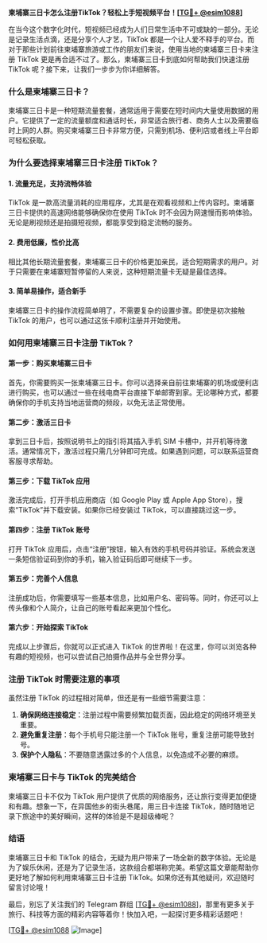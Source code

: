 **柬埔寨三日卡怎么注册TikTok？轻松上手短视频平台！[[TG💪+ @esim1088](https://t.me/s/esim1088)]**

在当今这个数字化时代，短视频已经成为人们日常生活中不可或缺的一部分。无论是记录生活点滴，还是分享个人才艺，TikTok 都是一个让人爱不释手的平台。而对于那些计划前往柬埔寨旅游或工作的朋友们来说，使用当地的柬埔寨三日卡来注册 TikTok 更是再合适不过了。那么，柬埔寨三日卡到底如何帮助我们快速注册 TikTok 呢？接下来，让我们一步步为你详细解答。

### **什么是柬埔寨三日卡？**

柬埔寨三日卡是一种短期流量套餐，通常适用于需要在短时间内大量使用数据的用户。它提供了一定的流量额度和通话时长，非常适合旅行者、商务人士以及需要临时上网的人群。购买柬埔寨三日卡非常方便，只需到机场、便利店或者线上平台即可轻松获取。

### **为什么要选择柬埔寨三日卡注册 TikTok？**

#### **1. 流量充足，支持流畅体验**
TikTok 是一款高流量消耗的应用程序，尤其是在观看视频和上传内容时。柬埔寨三日卡提供的高速网络能够确保你在使用 TikTok 时不会因为网速慢而影响体验。无论是刷视频还是拍摄短视频，都能享受到稳定流畅的服务。

#### **2. 费用低廉，性价比高**
相比其他长期流量套餐，柬埔寨三日卡的价格更加亲民，适合短期需求的用户。对于只需要在柬埔寨短暂停留的人来说，这种短期流量卡无疑是最佳选择。

#### **3. 简单易操作，适合新手**
柬埔寨三日卡的操作流程简单明了，不需要复杂的设置步骤。即使是初次接触 TikTok 的用户，也可以通过这张卡顺利注册并开始使用。

### **如何用柬埔寨三日卡注册 TikTok？**

#### **第一步：购买柬埔寨三日卡**
首先，你需要购买一张柬埔寨三日卡。你可以选择亲自前往柬埔寨的机场或便利店进行购买，也可以通过一些在线电商平台直接下单邮寄到家。无论哪种方式，都要确保你的手机支持当地运营商的频段，以免无法正常使用。

#### **第二步：激活三日卡**
拿到三日卡后，按照说明书上的指引将其插入手机 SIM 卡槽中，并开机等待激活。通常情况下，激活过程只需几分钟即可完成。如果遇到问题，可以联系运营商客服寻求帮助。

#### **第三步：下载 TikTok 应用**
激活完成后，打开手机应用商店（如 Google Play 或 Apple App Store），搜索“TikTok”并下载安装。如果你已经安装过 TikTok，可以直接跳过这一步。

#### **第四步：注册 TikTok 账号**
打开 TikTok 应用后，点击“注册”按钮，输入有效的手机号码并验证。系统会发送一条短信验证码到你的手机，输入验证码后即可继续下一步。

#### **第五步：完善个人信息**
注册成功后，你需要填写一些基本信息，比如用户名、密码等。同时，你还可以上传头像和个人简介，让自己的账号看起来更加个性化。

#### **第六步：开始探索 TikTok**
完成以上步骤后，你就可以正式进入 TikTok 的世界啦！在这里，你可以浏览各种有趣的短视频，也可以尝试自己拍摄作品并与全世界分享。

### **注册 TikTok 时需要注意的事项**

虽然注册 TikTok 的过程相对简单，但还是有一些细节需要注意：

1. **确保网络连接稳定**：注册过程中需要频繁加载页面，因此稳定的网络环境至关重要。
2. **避免重复注册**：每个手机号只能注册一个 TikTok 账号，重复注册可能导致封号。
3. **保护个人隐私**：不要随意透露过多的个人信息，以免造成不必要的麻烦。

### **柬埔寨三日卡与 TikTok 的完美结合**

柬埔寨三日卡不仅为 TikTok 用户提供了优质的网络服务，还让旅行变得更加便捷和有趣。想象一下，在异国他乡的街头巷尾，用三日卡连接 TikTok，随时随地记录下旅途中的美好瞬间，这样的体验是不是超级棒呢？

### **结语**

柬埔寨三日卡和 TikTok 的结合，无疑为用户带来了一场全新的数字体验。无论是为了娱乐休闲，还是为了记录生活，这款组合都堪称完美。希望这篇文章能帮助你更好地了解如何利用柬埔寨三日卡注册 TikTok。如果你还有其他疑问，欢迎随时留言讨论哦！

最后，别忘了关注我们的 Telegram 群组 [[TG💪+ @esim1088](https://t.me/s/esim1088)]，那里有更多关于旅行、科技等方面的精彩内容等着你！快加入吧，一起探讨更多精彩话题吧！

[[TG💪+ @esim1088](https://t.me/s/esim1088) ![Image](https://i.postimg.cc/4NQfJmqS/Snipaste-2025-05-13-00-14-12.png)]